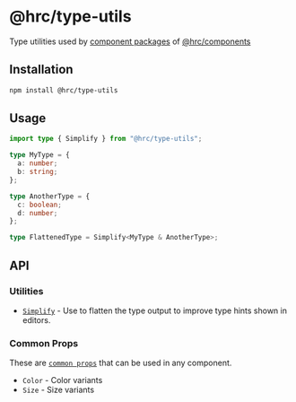 # @hrc/type-utils

Type utilities used by [component packages](https://github.com/Hdoc1509/react-components#packages) of [@hrc/components](https://github.com/Hdoc1509/react-components)

## Installation

```bash
npm install @hrc/type-utils
```

## Usage

```ts
import type { Simplify } from "@hrc/type-utils";

type MyType = {
  a: number;
  b: string;
};

type AnotherType = {
  c: boolean;
  d: number;
};

type FlattenedType = Simplify<MyType & AnotherType>;
```

## API

### Utilities

- [`Simplify`](./src/simplify.d.ts) - Use to flatten the type output to improve
  type hints shown in editors.

### Common Props

These are [`common props`](./src/common-props.d.ts) that can be used in any
component.

- `Color` - Color variants
- `Size` - Size variants
